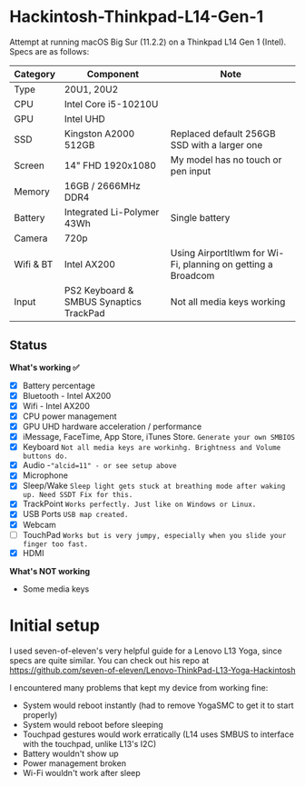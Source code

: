 # Hackintosh-Thinkpad-L14-Gen-1

Attempt at running macOS Big Sur (11.2.2) on a Thinkpad L14 Gen 1 (Intel). Specs are as follows:


| Category  | Component                                            | Note                                                         |
| --------- | ---------------------------------------------------- | ------------------------------------------------------------ |
| Type      | 20U1, 20U2                                           |                                                              |
| CPU       | Intel Core i5-10210U                                 |                                                              |
| GPU       | Intel UHD                                            |                                                              |
| SSD       | Kingston A2000 512GB                                 | Replaced default 256GB SSD with a larger one                 |
| Screen    | 14" FHD 1920x1080                                    | My model has no touch or pen input                           |
| Memory    | 16GB / 2666MHz DDR4                                  |                                                              |
| Battery   | Integrated Li-Polymer 43Wh                           | Single battery                                               |
| Camera    | 720p                                                 |                                                              |
| Wifi & BT | Intel AX200                                          | Using AirportItlwm for Wi-Fi, planning on getting a Broadcom |
| Input     | PS2 Keyboard & SMBUS Synaptics TrackPad              | Not all media keys working                                   |

## Status

<summary><strong>What's working ✅</strong></summary>

- [x] Battery percentage
- [x] Bluetooth - Intel AX200
- [x] Wifi - Intel AX200
- [x] CPU power management
- [x] GPU UHD hardware acceleration / performance 
- [x] iMessage, FaceTime, App Store, iTunes Store. `Generate your own SMBIOS`
- [x] Keyboard `Not all media keys are workinhg. Brightness and Volume buttons do.`
- [x]  Audio -`"alcid=11" - or see setup above`
- [x] Microphone
- [x] Sleep/Wake `Sleep light gets stuck at breathing mode after waking up. Need SSDT Fix for this.`
- [x] TrackPoint  `Works perfectly. Just like on Windows or Linux.`
- [x] USB Ports `USB map created.`
- [x] Webcam
- [ ] TouchPad `Works but is very jumpy, especially when you slide your finger too fast.`
- [x] HDMI

<summary><strong>What's NOT working</strong></summary>

- Some media keys

# Initial setup
I used seven-of-eleven's very helpful guide for a Lenovo L13 Yoga, since specs are quite similar. You can check out his repo at https://github.com/seven-of-eleven/Lenovo-ThinkPad-L13-Yoga-Hackintosh

I encountered many problems that kept my device from working fine:
- System would reboot instantly (had to remove YogaSMC to get it to start properly)
- System would reboot before sleeping
- Touchpad gestures would work erratically (L14 uses SMBUS to interface with the touchpad, unlike L13's I2C)
- Battery wouldn't show up
- Power management broken
- Wi-Fi wouldn't work after sleep
